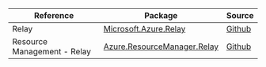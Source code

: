 | Reference | Package | Source |
|---|---|---|
|Relay|[Microsoft.Azure.Relay](https://www.nuget.org/packages/Microsoft.Azure.Relay)|[Github](https://github.com/Azure/azure-sdk-for-net)|
|Resource Management - Relay|[Azure.ResourceManager.Relay](https://www.nuget.org/packages/Azure.ResourceManager.Relay)|[Github](https://github.com/Azure/azure-sdk-for-net/blob/main/sdk/relay/Azure.ResourceManager.Relay)|

